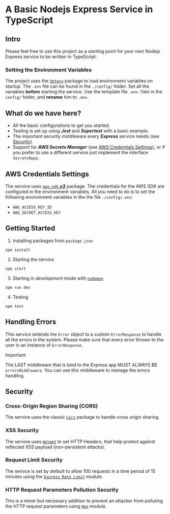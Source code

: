 # A Basic Nodejs Express Service in TypeScript

## Intro
Please feel free to use this project as a starting point for your next Nodejs Express service to be written in TypeScript.

### Setting the Environment Variables
The project uses the [`dotenv`](https://www.npmjs.com/package/dotenv) package to load environment variables on startup. The `.env` file can be found in the `./config/` folder. Set all the variables __before__ starting the service. Use the template file `.env.TODO` in the `config/` folder, and __rename__ him to `.env`.

## What do we have here?
- All the basic configurations to get you started.
- Testing is set up using ___Jest___ and ___Supertest___ with a basic example.
- The important security middleware every ___Express___ service needs (see [Security](#security)).
- Support for ___AWS Secrets Manager___ (see [AWS Credentials Settings](#aws-credentials-settings)), or if you prefer to use a different service just implement the interface `SecretsRepo`.

## AWS Credentials Settings
The service uses [`aws-sdk` ___v3___](https://docs.aws.amazon.com/AWSJavaScriptSDK/v3/latest/) package. The credentials for the AWS SDK are configured in the environment variables. All you need to do is to set the following environment variables in the the file `./config/.env`:
- `AWS_ACCESS_KEY_ID`
- `AWS_SECRET_ACCESS_KEY`

## Getting Started

1. Installing packages from `package.json`

```
npm install
```

2. Starting the service
```
npm start
```

3. Starting in _development_ mode with [`nodemon`](https://www.npmjs.com/package/nodemon)
```
npm run dev
```

4. Testing
```
npm test
```

## Handling Errors
This service extends the `Error` object to a custom `ErrorResponse` to handle all the errors in the system.
Please make sure that every error thrown to the user in an instance of `ErrorResponse`.

> [!IMPORTANT]
> The LAST middleware that is bind to the Express app MUST ALWAYS BE `errorsMiddleware`. 
> You can use this middleware to manage the errors handling.

## Security

### Cross-Origin Region Sharing (CORS)
The service uses the classic [`Cors`](https://www.npmjs.com/package/cors) package to handle cross origin sharing.

### XSS Security

The service uses [`Helmet`](https://www.npmjs.com/package/helmet) to set HTTP Headers, that help protect against reflected XSS payload (non-persistent attacks).

### Request Limit Security

The serivce is set by default to allow 100 requests in a time period of 15 minutes using the [`Express Rate Limit`](https://www.npmjs.com/package/express-rate-limit) module.

### HTTP Request Parameters Pollution Security

This is a minor but necessary addition to prevent an attacker from polluting the HTTP request parameters using [`Hpp`](https://www.npmjs.com/package/hpp) module.

